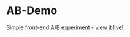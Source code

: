 # AB-Demo
Simple front-end A/B experiment - [view it live!](https://jonathanmendoza-tx.github.io/AB-Demo/)
